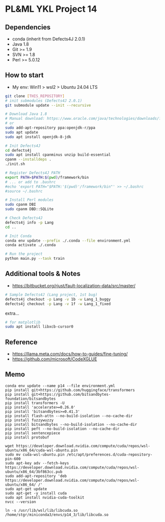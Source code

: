 # PL&ML YKL Project 14
## Dependencies
- conda
(inherit from Defects4J 2.0.1)
- Java 1.8
- Git >= 1.9
- SVN >= 1.8
- Perl >= 5.0.12

## How to start
- My env: Win11 > wsl2 > Ubuntu 24.04 LTS
```bash
git clone [THIS_REPOSITORY]
# init submodules (Defects4J 2.0.1)
git submodule update --init --recursive

# Download Java 1.8
# Manual download: https://www.oracle.com/java/technologies/downloads/?er=221886#java8
# or
sudo add-apt-repository ppa:openjdk-r/ppa
sudo apt update
sudo apt install openjdk-8-jdk

# Init Defects4J
cd defects4j
sudo apt install cpanminus unzip build-essential
cpanm --installdeps .
./init.sh

# Register Defects4J PATH
export PATH=$PATH:$(pwd)/framework/bin
# ... or add to .bashrc
#echo 'export PATH="$PATH:'$(pwd)'/framework/bin"' >> ~/.bashrc
#source ~/.bashrc

# Install Perl modules
sudo cpanm DBI
sudo cpanm DBD::SQLite

# Check Defects4J
defects4j info -p Lang
cd ..

# Init Conda
conda env update --prefix ./.conda --file environment.yml
conda activate ./.conda

# Run the project
python main.py --task train
```

## Additional tools & Notes
- https://bitbucket.org/rjust/fault-localization-data/src/master/

```bash
# Sample Defects4J (Lang project, 1st bug)
defects4j checkout -p Lang -v 1b -w Lang_1_buggy
defects4j checkout -p Lang -v 1f -w Lang_1_fixed
```

extra...
```bash
# for matplotlib
sudo apt install libxcb-cursor0
```

## Reference
- https://llama.meta.com/docs/how-to-guides/fine-tuning/
- https://github.com/microsoft/CodeXGLUE


## Memo
```
conda env update --name p14 --file environment.yml
pip install git+https://github.com/huggingface/transformers
pip install git+https://github.com/bitsandbytes-foundation/bitsandbytes
pip install transformers -U
pip install 'accelerate>=0.26.0'
pip install 'bitsandbytes>=0.41.3'
pip install flash-attn --no-build-isolation --no-cache-dir
pip install fuzzywuzzy
pip install bitsandbytes --no-build-isolation --no-cache-dir
pip install peft --no-build-isolation --no-cache-dir
pip install sentencepiece
pip install protobuf

wget https://developer.download.nvidia.com/compute/cuda/repos/wsl-ubuntu/x86_64/cuda-wsl-ubuntu.pin
sudo mv cuda-wsl-ubuntu.pin /etc/apt/preferences.d/cuda-repository-pin-600
sudo apt-key adv --fetch-keys https://developer.download.nvidia.com/compute/cuda/repos/wsl-ubuntu/x86_64/3bf863cc.pub
sudo add-apt-repository 'deb https://developer.download.nvidia.com/compute/cuda/repos/wsl-ubuntu/x86_64/ /'
sudo apt-get update
sudo apt-get -y install cuda
sudo apt install nvidia-cuda-toolkit
nvcc --version

ln -s /usr/lib/wsl/lib/libcuda.so /home/stgr/miniconda3/envs/p14_3/lib/libcuda.so
```
